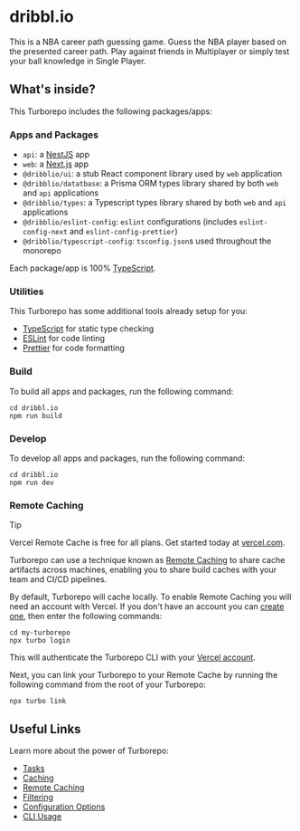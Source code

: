 # dribbl.io

This is a NBA career path guessing game. Guess the NBA player based on the presented career path. Play against friends in Multiplayer or simply test your ball knowledge in Single Player.

## What's inside?

This Turborepo includes the following packages/apps:

### Apps and Packages

- `api`: a [NestJS](https://nestjs.com) app
- `web`: a [Next.js](https://nextjs.org/) app
- `@dribblio/ui`: a stub React component library used by `web` application
- `@dribblio/datatbase`: a Prisma ORM types library shared by both `web` and `api` applications
- `@dribblio/types`: a Typescript types library shared by both `web` and `api` applications
- `@dribblio/eslint-config`: `eslint` configurations (includes `eslint-config-next` and `eslint-config-prettier`)
- `@dribblio/typescript-config`: `tsconfig.json`s used throughout the monorepo

Each package/app is 100% [TypeScript](https://www.typescriptlang.org/).

### Utilities

This Turborepo has some additional tools already setup for you:

- [TypeScript](https://www.typescriptlang.org/) for static type checking
- [ESLint](https://eslint.org/) for code linting
- [Prettier](https://prettier.io) for code formatting

### Build

To build all apps and packages, run the following command:

```
cd dribbl.io
npm run build
```

### Develop

To develop all apps and packages, run the following command:

```
cd dribbl.io
npm run dev
```

### Remote Caching

> [!TIP]
> Vercel Remote Cache is free for all plans. Get started today at [vercel.com](https://vercel.com/signup?/signup?utm_source=remote-cache-sdk&utm_campaign=free_remote_cache).

Turborepo can use a technique known as [Remote Caching](https://turborepo.com/docs/core-concepts/remote-caching) to share cache artifacts across machines, enabling you to share build caches with your team and CI/CD pipelines.

By default, Turborepo will cache locally. To enable Remote Caching you will need an account with Vercel. If you don't have an account you can [create one](https://vercel.com/signup?utm_source=turborepo-examples), then enter the following commands:

```
cd my-turborepo
npx turbo login
```

This will authenticate the Turborepo CLI with your [Vercel account](https://vercel.com/docs/concepts/personal-accounts/overview).

Next, you can link your Turborepo to your Remote Cache by running the following command from the root of your Turborepo:

```
npx turbo link
```

## Useful Links

Learn more about the power of Turborepo:

- [Tasks](https://turborepo.com/docs/crafting-your-repository/running-tasks)
- [Caching](https://turborepo.com/docs/crafting-your-repository/caching)
- [Remote Caching](https://turborepo.com/docs/core-concepts/remote-caching)
- [Filtering](https://turborepo.com/docs/crafting-your-repository/running-tasks#using-filters)
- [Configuration Options](https://turborepo.com/docs/reference/configuration)
- [CLI Usage](https://turborepo.com/docs/reference/command-line-reference)
